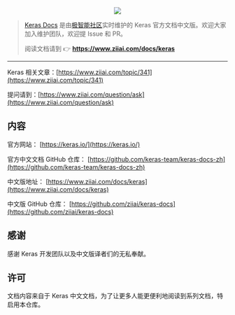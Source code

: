 <div align="center"><img src="https://github.com/ziiai/keras-docs/blob/master/images/index_cover.png"/></div>

> [Keras Docs](https://github.com/ziiai/keras-docs) 是由[极智能社区](https://www.ziiai.com)实时维护的 Keras 官方文档中文版。欢迎大家加入维护团队，欢迎提 Issue 和 PR。
>
> 阅读文档请到 👉  **https://www.ziiai.com/docs/keras**
---

Keras 相关文章：[https://www.ziiai.com/topic/341](https://www.ziiai.com/topic/341)

提问请到：[https://www.ziiai.com/question/ask](https://www.ziiai.com/question/ask)


## 内容

官方网站：
[https://keras.io/](https://keras.io/)

官方中文文档 GitHub 仓库：
[https://github.com/keras-team/keras-docs-zh](https://github.com/keras-team/keras-docs-zh)

中文版地址：
[https://www.ziiai.com/docs/keras](https://www.ziiai.com/docs/keras)

中文版 GitHub 仓库：
[https://github.com/ziiai/keras-docs](https://github.com/ziiai/keras-docs)

## 感谢

感谢 Keras 开发团队以及中文版译者们的无私奉献。

## 许可

文档内容来自于 Keras 中文文档，为了让更多人能更便利地阅读到系列文档，特启用本仓库。